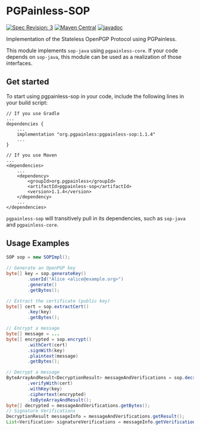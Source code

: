 <!--
SPDX-FileCopyrightText: 2021 Paul Schaub <vanitasvitae@fsfe.org>

SPDX-License-Identifier: Apache-2.0
-->

# PGPainless-SOP

[![Spec Revision: 3](https://img.shields.io/badge/Spec%20Revision-3-blue)](https://datatracker.ietf.org/doc/html/draft-dkg-openpgp-stateless-cli-03)
[![Maven Central](https://badgen.net/maven/v/maven-central/org.pgpainless/pgpainless-sop)](https://search.maven.org/artifact/org.pgpainless/pgpainless-sop)
[![javadoc](https://javadoc.io/badge2/org.pgpainless/pgpainless-sop/javadoc.svg)](https://javadoc.io/doc/org.pgpainless/pgpainless-sop)

Implementation of the Stateless OpenPGP Protocol using PGPainless.

This module implements `sop-java` using `pgpainless-core`.
If your code depends on `sop-java`, this module can be used as a realization of those interfaces.

## Get started

To start using pgpainless-sop in your code, include the following lines in your build script:
```
// If you use Gradle
...
dependencies {
    ...
    implementation "org.pgpainless:pgpainless-sop:1.1.4"
    ...
}

// If you use Maven
...
<dependencies>
    ...
    <dependency>
        <groupId>org.pgpainless</groupId>
        <artifactId>pgpainless-sop</artifactId>
        <version>1.1.4</version>
    </dependency>
    ...
</dependencies>
```

`pgpainless-sop` will transitively pull in its dependencies, such as `sop-java` and `pgpainless-core`.

## Usage Examples
```java
SOP sop = new SOPImpl();
        
// Generate an OpenPGP key
byte[] key = sop.generateKey()
        .userId("Alice <alice@example.org>")
        .generate()
        .getBytes();

// Extract the certificate (public key)
byte[] cert = sop.extractCert()
        .key(key)
        .getBytes();

// Encrypt a message
byte[] message = ...
byte[] encrypted = sop.encrypt()
        .withCert(cert)
        .signWith(key)
        .plaintext(message)
        .getBytes();

// Decrypt a message
ByteArrayAndResult<DecryptionResult> messageAndVerifications = sop.decrypt()
        .verifyWith(cert)
        .withKey(key)
        .ciphertext(encrypted)
        .toByteArrayAndResult();
byte[] decrypted = messageAndVerifications.getBytes();
// Signature Verifications
DecryptionResult messageInfo = messageAndVerifications.getResult();
List<Verification> signatureVerifications = messageInfo.getVerifications();
```
